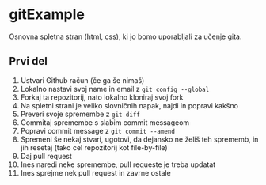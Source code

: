# gitExample
Osnovna spletna stran (html, css), ki jo bomo uporabljali za učenje gita. 

## Prvi del

1. Ustvari Github račun (če ga še nimaš)
2. Lokalno nastavi svoj name in email z ``git config --global``
3. Forkaj ta repozitorij, nato lokalno kloniraj svoj fork
4. Na spletni strani je veliko slovničnih napak, najdi in popravi kakšno
5. Preveri svoje spremembe z ``git diff`` 
6. Commitaj spremembe s slabim commit messageom
7. Popravi commit message z ``git commit --amend``
8. Spremeni še nekaj stvari, ugotovi, da dejansko ne želiš teh sprememb, in jih resetaj (tako cel repozitorij kot file-by-file)
9. Daj pull request
10. Ines naredi neke spremembe, pull requeste je treba updatat
11. Ines sprejme nek pull request in zavrne ostale
